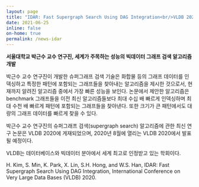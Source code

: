 ```yaml
---
layout: page
title: "IDAR: Fast Supergraph Search Using DAG Integration<br/>VLDB 2020에 논문 게재"
date: 2021-06-25
inline: false
on-home: true
permalink: /news-idar
---
```


**서울대학교 박근수 교수 연구진, 세계가 주목하는 성능의 빅데이터 그래프 검색 알고리즘 개발**

박근수 교수 연구진이 개발한 슈퍼그래프 검색 기술은 화합물 등의 그래프 데이터를 인덱싱하고 특정한 패턴에 포함되는 그래프들을 찾아내는 알고리즘을 제시한 것으로서, 현재까지 알려진 알고리즘 중에서 가장 빠른 성능을 보인다. 논문에서 제안한 알고리즘은 benchmark 그래프들을 이전 최신 알고리즘들보다 최대 수십 배 빠르게 인덱싱하며 최대 수천 배 빠르게 패턴에 포함되는 그래프들을 찾아낸다. 또한 크기가 큰 패턴에서도 대량의 그래프 데이터를 빠르게 찾을 수 있다.

박근수 교수 연구진의 슈퍼그래프 검색(supergraph search) 알고리즘에 관한 최신 연구 논문은 VLDB 2020에 게재되었으며, 2020년 8월에 열리는 VLDB 2020에서 발표될 예정이다.

VLDB는 데이터베이스와 빅데이터 분야에서 세계 최고로 인정받고 있는 학회이다.

H. Kim, S. Min, K. Park, X. Lin, S.H. Hong, and W.S. Han, IDAR: Fast Supergraph Search Using DAG Integration, International Conference on Very Large Data Bases (VLDB) 2020.